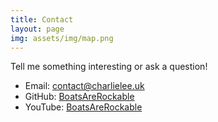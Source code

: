 ```yaml
---
title: Contact
layout: page
img: assets/img/map.png
---
```

Tell me something interesting or ask a question!

<ul class="plainlist">
  <li>Email: <a href="mailto:contact@charlielee.uk">contact@charlielee.uk</a></li>
  <li>GitHub: <a href="https://github.com/BoatsAreRockable">BoatsAreRockable</a></li>
  <li>YouTube: <a href="https://youtube.com/user/BoatsAreRockable">BoatsAreRockable</a></li>
</ul>